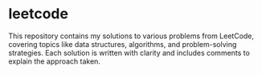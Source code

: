# leetcode
This repository contains my solutions to various problems from LeetCode, covering topics like data structures, algorithms, and problem-solving strategies. Each solution is written with clarity and includes comments to explain the approach taken.
